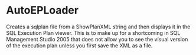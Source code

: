AutoEPLoader
============

Creates a sqlplan file from a ShowPlanXML string and then displays it in the SQL Execution Plan viewer. This is to make up for a shortcoming in SQL Management Studio 2005 that does not allow you to see the visual version of the execution plan unless you first save the XML as a file.
